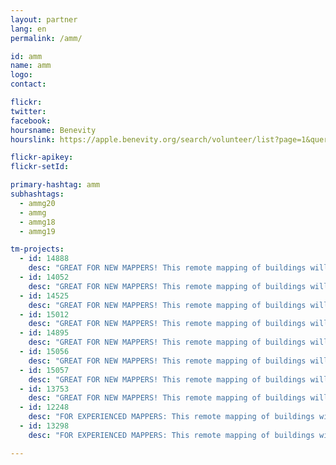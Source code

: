 ```yaml
---
layout: partner
lang: en
permalink: /amm/

id: amm
name: amm
logo: 
contact: 

flickr: 
twitter: 
facebook: 
hoursname: Benevity
hourslink: https://apple.benevity.org/search/volunteer/list?page=1&query=missing%20maps&layout=list

flickr-apikey: 
flickr-setId: 

primary-hashtag: amm
subhashtags:
  - ammg20
  - ammg
  - ammg18
  - ammg19

tm-projects:
  - id: 14888
    desc: "GREAT FOR NEW MAPPERS! This remote mapping of buildings will support the implementation of planned activities and largely the generation of data for humanitarian activities in the identified provinces."
  - id: 14052
    desc: "GREAT FOR NEW MAPPERS! This remote mapping of buildings will support the implementation of planned activities and largely the generation of data for humanitarian activities in the identified provinces."
  - id: 14525
    desc: "GREAT FOR NEW MAPPERS! This remote mapping of buildings will support the implementation of planned activities and largely the generation of data for humanitarian activities in the identified provinces."
  - id: 15012
    desc: "GREAT FOR NEW MAPPERS! This remote mapping of buildings will support the implementation of planned activities and largely the generation of data for humanitarian activities in the identified provinces."
  - id: 14895
    desc: "GREAT FOR NEW MAPPERS! This remote mapping of buildings will support the implementation of planned activities and largely the generation of data for humanitarian activities in the identified provinces."
  - id: 15056
    desc: "GREAT FOR NEW MAPPERS! This remote mapping of buildings will support the implementation of planned activities and largely the generation of data for humanitarian activities in the identified provinces."
  - id: 15057
    desc: "GREAT FOR NEW MAPPERS! This remote mapping of buildings will support the implementation of planned activities and largely the generation of data for humanitarian activities in the identified provinces."
  - id: 13753
    desc: "GREAT FOR NEW MAPPERS! This remote mapping of buildings will support the implementation of planned activities and largely the generation of data for humanitarian activities in the identified provinces."
  - id: 12248
    desc: "FOR EXPERIENCED MAPPERS: This remote mapping of buildings will support the implementation of planned activities and largely the generation of data for humanitarian activities in the identified provinces." 
  - id: 13298
    desc: "FOR EXPERIENCED MAPPERS: This remote mapping of buildings will support the implementation of planned activities and largely the generation of data for humanitarian activities in the identified provinces."

---
```

